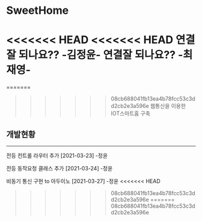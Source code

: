 # SweetHome

<<<<<<< HEAD
<<<<<<< HEAD
연결잘 되나요?? -김정윤-
연결잘 되나요?? -최재영-
=======
=======
>>>>>>> 08cb688041fb13ea4b78fcc53c3dd2cb2e3a596e
웹통신을 이용한 IOT스마트홈 구축

## 개발현황

<hr>
전등 컨트롤 라우터 추가 [2021-03-23] -정윤

전등 동작요청 클래스 추가 [2021-03-24] -정윤

비동기 통신 구현 to 아두이노 [2021-03-27] -정윤
<<<<<<< HEAD
>>>>>>> 08cb688041fb13ea4b78fcc53c3dd2cb2e3a596e
=======
>>>>>>> 08cb688041fb13ea4b78fcc53c3dd2cb2e3a596e

